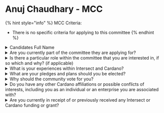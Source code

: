 # Anuj Chaudhary - MCC

{% hint style="info" %}
MCC Criteria:

* There is no specific criteria for applying to this committee
{% endhint %}

<details>

<summary>Candidates Full Name</summary>

Anuj Chaudhary

</details>



<details>

<summary>Are you currently part of the committee they are applying for?</summary>

No

</details>



<details>

<summary>Is there a particular role within the committee that you are interested in, if so which and why? (if applicable)</summary>

I would like to lead a media and marketing role to engage more community members.

</details>



<details>

<summary>What is your experiences within Intersect and Cardano?</summary>

I have been promoting Intersect and on-chain governance through Cardano Spot and IRL events and conferences for the last two quarters. I am leading content at Cardano Spot. I am also a country manager in India for Cardano (EMURGO).

</details>



<details>

<summary>What are your pledges and plans should you be elected?</summary>

My straightforward goals and plans are to onboard founding members and enterprises to increase on-chain voting participants.

</details>



<details>

<summary>Why should the community vote for you?</summary>

I have a fair track record of leading community activities at Cardano Spot and managing operations around the Cardano ecosystem in India. I will continue my selfless efforts to deliver quality decision-making at the Membership and Community Committee.

</details>



<details>

<summary>Do you have any other Cardano affiliations or possible conflicts of interests, including you as an individual or an enterprise you are associated with?</summary>

I am associated with Cardano Spot (EMURGO).

</details>



<details>

<summary>Are you currently in receipt of or previously received any Intersect or Cardano funding or grant?</summary>

No, I don't hold any grants from Intersect

</details>
